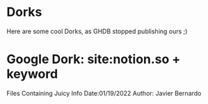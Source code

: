 # Dorks
Here are some cool Dorks, as GHDB stopped publishing ours ;)

# Google Dork: site:notion.so + keyword
Files Containing Juicy Info
Date:01/19/2022
Author: Javier Bernardo
